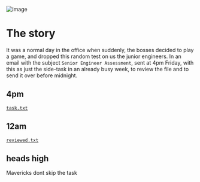 ![image](https://github.com/syazsolo/linkedin/assets/54979264/41b83ada-1e25-465a-ae11-38abc10922bd)

# The story
It was a normal day in the office when suddenly, the bosses decided to play a game, and dropped this random test on us the junior engineers. In an email with the subject `Senior Engineer Assessment`, sent at 4pm Friday, with this as just the side-task in an already busy week, to review the file and to send it over before midnight. 

## 4pm
[`task.txt`](task.txt)  

## 12am
[`reviewed.txt`](reviewed.txt)

## heads high
Mavericks dont skip the task
